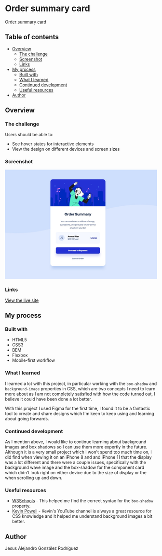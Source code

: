 # Order summary card

[Order summary card](https://www.frontendmentor.io/challenges/order-summary-component-QlPmajDUj)

## Table of contents

- [Overview](#overview)
  - [The challenge](#the-challenge)
  - [Screenshot](#screenshot)
  - [Links](#links)
- [My process](#my-process)
  - [Built with](#built-with)
  - [What I learned](#what-i-learned)
  - [Continued development](#continued-development)
  - [Useful resources](#useful-resources)
- [Author](#author)

## Overview

### The challenge

Users should be able to:

- See hover states for interactive elements
- View the design on different devices and screen sizes

### Screenshot

![Order summary card](./images/order-summary-component-screenshot.jpg)

### Links

[View the live site](https://thealexgonzo.github.io/order-summary-components/)

## My process

### Built with

- HTML5
- CSS3
- BEM
- Flexbox
- Mobile-first workflow

### What I learned

I learned a lot with this project, in particular working with the `box-shadow` and `background-image` properties in CSS, which are two concepts I need to learn more about as I am not completely satisfied with how the code turned out, I believe it could have been done a lot better.

With this project I used Figma for the first time, I found it to be a fantastic tool to create and share designs which I'm keen to keep using and learning about going forwards.

### Continued development

As I mention above, I would like to continue learning about background images and box shadows so I can use them more expertly in the future. Although it is a very small project which I won't spend too much time on, I did find when viewing it on an iPhone 8 and and iPhone 11 that the display was a lot different and there were a couple issues, specifically with the background wave image and the box-shadow for the component card which didn't look right on either device due to the size of display or the when scrolling up and down.

### Useful resources

- [W3Schools](https://www.w3schools.com) - This helped me find the correct syntax for the `box-shadow` property.
- [Kevin Powell](https://www.youtube.com/kepowob) - Kevin's YouTube channel is always a great resource for CSS knowledge and it helped me understand background images a bit better.

## Author

Jesus Alejandro González Rodríguez
